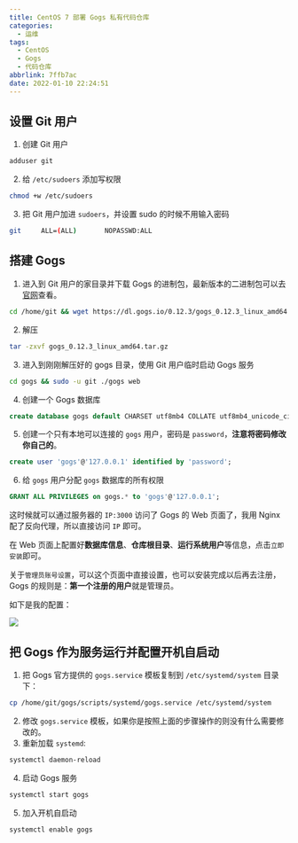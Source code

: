 ```yaml
---
title: CentOS 7 部署 Gogs 私有代码仓库
categories:
  - 运维
tags:
  - CentOS
  - Gogs
  - 代码仓库
abbrlink: 7ffb7ac
date: 2022-01-10 22:24:51
---
```


## 设置 Git 用户

1. 创建 Git 用户

```bash
adduser git
```

2. 给 `/etc/sudoers` 添加写权限

```bash
chmod +w /etc/sudoers
```

3. 把 Git 用户加进 `sudoers`，并设置 sudo 的时候不用输入密码

```bash
git     ALL=(ALL)       NOPASSWD:ALL
```

## 搭建 Gogs

1. 进入到 Git 用户的家目录并下载 Gogs 的进制包，最新版本的二进制包可以去[官网](https://gogs.io/docs/installation/install_from_binary)查看。

```bash
cd /home/git && wget https://dl.gogs.io/0.12.3/gogs_0.12.3_linux_amd64.tar.gz
```

2. 解压

```bash
tar -zxvf gogs_0.12.3_linux_amd64.tar.gz
```

3. 进入到刚刚解压好的 gogs 目录，使用 Git 用户临时启动 Gogs 服务

```bash
cd gogs && sudo -u git ./gogs web
```

4. 创建一个 Gogs 数据库

```sql
create database gogs default CHARSET utf8mb4 COLLATE utf8mb4_unicode_ci;
```

5. 创建一个只有本地可以连接的 `gogs` 用户，密码是 `password`，**注意将密码修改你自己的**。

```sql
create user 'gogs'@'127.0.0.1' identified by 'password';
```

6. 给 `gogs` 用户分配 `gogs` 数据库的所有权限

```sql
GRANT ALL PRIVILEGES on gogs.* to 'gogs'@'127.0.0.1';
```

这时候就可以通过服务器的 `IP:3000` 访问了 Gogs 的 Web 页面了，我用 Nginx 配了反向代理，所以直接访问 `IP` 即可。

在 Web 页面上配置好**数据库信息**、**仓库根目录**、**运行系统用户**等信息，点击`立即安装`即可。

关于`管理员账号设置`，可以这个页面中直接设置，也可以安装完成以后再去注册，Gogs 的规则是：**第一个注册的用户**就是管理员。

如下是我的配置：

![](https://coderlxc-1256179520.file.myqcloud.com/20210812/dI4Ob8.png)

## 把 Gogs 作为服务运行并配置开机自启动

1. 把 Gogs 官方提供的 `gogs.service` 模板复制到 `/etc/systemd/system` 目录下：

```bash
cp /home/git/gogs/scripts/systemd/gogs.service /etc/systemd/system
```

2. 修改 `gogs.service` 模板，如果你是按照上面的步骤操作的则没有什么需要修改的。
3. 重新加载 `systemd`:

```bash
systemctl daemon-reload
```

4. 启动 Gogs 服务

```bash
systemctl start gogs
```

5. 加入开机自启动

```bash
systemctl enable gogs
```
